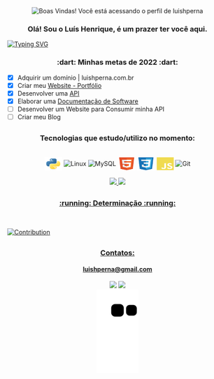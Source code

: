 <div align="center">
  <img alt="Boas Vindas! Você está acessando o perfil de luishperna" src="https://user-images.githubusercontent.com/96630233/183275248-3515d424-330c-4dcc-8b8b-e1f00932dfef.png"/>
</div>

<h3 align="center">Olá! Sou o Luís Henrique, é um prazer ter você aqui.</h3>

[![Typing SVG](https://readme-typing-svg.herokuapp.com/?color=55EAAB&size=25&center=true&vCenter=true&width=1000&lines=C%3A%5C%3Ecd+Engenharia+de+Software;C%3A%5C%3Estart+desenvolvedor-de-software.exe)](https://git.io/typing-svg)

<h3 align="center">:dart: Minhas metas de 2022 :dart:</h3>

- [x] Adquirir um domínio | luishperna.com.br
- [x] Criar meu [Website - Portfólio](https://luishperna.com.br/)
- [X] Desenvolver uma [API](https://github.com/luishperna/registros_funcionarios_api)
- [X] Elaborar uma [Documentação de Software](https://github.com/luishperna/registros_funcionarios_api_docs)
- [ ] Desenvolver um Website para Consumir minha API
- [ ] Criar meu Blog

##

<h3 align="center">Tecnologias que estudo/utilizo no momento:</h3>

<div align="center" style="display: inline_block"><br>
  <img align="center" alt="Python" height="30" width="40" src="https://raw.githubusercontent.com/devicons/devicon/master/icons/python/python-original.svg">
  <img align="center" alt="Linux" height="30" width="40" src="https://cdn.jsdelivr.net/gh/devicons/devicon/icons/linux/linux-original.svg">
  <img align="center" alt="MySQL" height="30" width="40" src="https://cdn.jsdelivr.net/gh/devicons/devicon/icons/mysql/mysql-original.svg">
  <img align="center" alt="HTML" height="30" width="40" src="https://raw.githubusercontent.com/devicons/devicon/master/icons/html5/html5-original.svg">
  <img align="center" alt="CSS" height="30" width="40" src="https://raw.githubusercontent.com/devicons/devicon/master/icons/css3/css3-original.svg">
  <img align="center" alt="JavaScript" height="30" width="40" src="https://raw.githubusercontent.com/devicons/devicon/master/icons/javascript/javascript-plain.svg">
  <img align="center" alt="Git" height="30" width="40" src="https://cdn.jsdelivr.net/gh/devicons/devicon/icons/git/git-original.svg">
</div><br>

<div align="center">
  <a href="https://github.com/luishperna">
  <img height="151em" src="https://github-readme-stats.vercel.app/api?username=luishperna&show_icons=true&theme=github_dark&include_all_commits=true&count_private=true"/>
  <img height="151em" src="https://github-readme-stats.vercel.app/api/top-langs/?username=luishperna&layout=compact&langs_count=7&theme=github_dark"/>
</div>

##

<h3 align="center">:running: Determinação :running:</h3><br>

![Contribution](https://activity-graph.herokuapp.com/graph?username=luishperna&theme=gotham&hide_border=false&area=true)

##

<h3 align="center">Contatos:</h3>

<h4 align="center">luishperna@gmail.com</h4>
  
<div align="center">
  <a href="https://www.linkedin.com/in/luishperna/" target="_blank"><img src="https://img.shields.io/badge/-LinkedIn-%230077B5?style=for-the-badge&logo=linkedin&logoColor=white" target="_blank"></a> 
  <a href="https://www.instagram.com/luishperna/" target="_blank"><img src="https://img.shields.io/badge/-Instagram-%23E4405F?style=for-the-badge&logo=instagram&logoColor=white" target="_blank"></a>
</div>

<div align="center">
 <img alt="Snake Animation" src="https://github.com/luishperna/luishperna/blob/output/github-contribution-grid-snake.svg"/>
</div>
